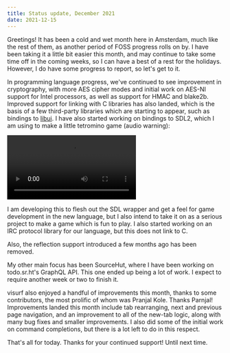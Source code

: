 ```yaml
---
title: Status update, December 2021
date: 2021-12-15
---
```


Greetings! It has been a cold and wet month here in Amsterdam, much like the
rest of them, as another period of FOSS progress rolls on by. I have been taking
it a little bit easier this month, and may continue to take some time off in the
coming weeks, so I can have a best of a rest for the holidays. However, I do
have some progress to report, so let's get to it.

In programming language progress, we've continued to see improvement in
cryptography, with more AES cipher modes and initial work on AES-NI support for
Intel processors, as well as support for HMAC and blake2b. Improved support for
linking with C libraries has also landed, which is the basis of a few
third-party libraries which are starting to appear, such as bindings to [libui].
I have also started working on bindings to SDL2, which I am using to make a
little tetromino game (audio warning):

[libui]: https://github.com/andlabs/libui

<video src="https://l.sr.ht/PMwA.webm" controls></video>

I am developing this to flesh out the SDL wrapper and get a feel for game
development in the new language, but I also intend to take it on as a serious
project to make a game which is fun to play. I also started working on an IRC
protocol library for our language, but this does not link to C.

Also, the reflection support introduced a few months ago has been removed.

My other main focus has been SourceHut, where I have been working on
todo.sr.ht's GraphQL API. This one ended up being a lot of work. I expect to
require another week or two to finish it.

visurf also enjoyed a handful of improvements this month, thanks to some
contributors, the most prolific of whom was Pranjal Kole. Thanks Parnjal!
Improvements landed this month include tab rearranging, next and previous page
navigation, and an improvement to all of the new-tab logic, along with many bug
fixes and smaller improvements. I also did some of the initial work on command
completions, but there is a lot left to do in this respect.

That's all for today. Thanks for your continued support! Until next time.
